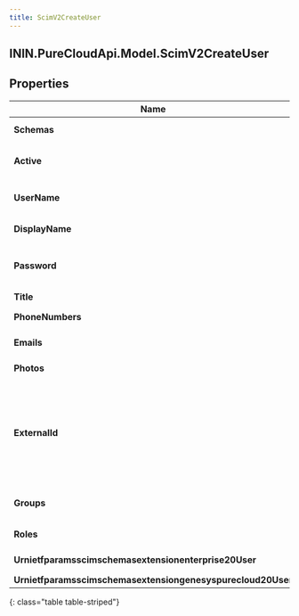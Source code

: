```yaml
---
title: ScimV2CreateUser
---
```

## ININ.PureCloudApi.Model.ScimV2CreateUser

## Properties

|Name | Type | Description | Notes|
|------------ | ------------- | ------------- | -------------|
| **Schemas** | **List&lt;string&gt;** | The list of supported schemas. | [optional] |
| **Active** | **bool?** | Indicates whether the user&#39;s administrative status is active. | [optional] |
| **UserName** | **string** | The user&#39;s PureCloud email address. Must be unique. | |
| **DisplayName** | **string** | The display name of the user. | |
| **Password** | **string** | The new password for the PureCloud user. Does not return an existing password. | [optional] |
| **Title** | **string** | The user&#39;s title. | [optional] |
| **PhoneNumbers** | [**List&lt;ScimPhoneNumber&gt;**](ScimPhoneNumber.html) | The list of the user&#39;s phone numbers. | [optional] |
| **Emails** | [**List&lt;ScimEmail&gt;**](ScimEmail.html) | The list of the user&#39;s email addresses. | [optional] |
| **Photos** | [**List&lt;Photo&gt;**](Photo.html) | The list of the user&#39;s photos. | [optional] |
| **ExternalId** | **string** | The external ID of the user. Set by the provisioning client. \&quot;caseExact\&quot; is set to \&quot;true\&quot;. \&quot;mutability\&quot; is set to \&quot;readWrite\&quot;. | [optional] |
| **Groups** | [**List&lt;ScimV2GroupReference&gt;**](ScimV2GroupReference.html) | The list of groups that the user is a member of. | [optional] |
| **Roles** | [**List&lt;ScimUserRole&gt;**](ScimUserRole.html) | The list of roles assigned to the user. | [optional] |
| **Urnietfparamsscimschemasextensionenterprise20User** | [**ScimV2EnterpriseUser**](ScimV2EnterpriseUser.html) | The URI of the schema for the enterprise user. | [optional] |
| **Urnietfparamsscimschemasextensiongenesyspurecloud20User** | [**ScimUserExtensions**](ScimUserExtensions.html) |  | [optional] |
{: class="table table-striped"}


